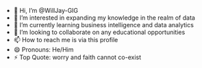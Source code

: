 - 👋 Hi, I’m @WillJay-GIG
- 👀 I’m interested in expanding my knowledge in the realm of data
- 🌱 I’m currently learning business intelligence and data analytics
- 💞️ I’m looking to collaborate on any educational opportunities
- 📫 How to reach me is via this profile
- 😄 Pronouns: He/Him
- ⚡ Top Quote: worry and faith cannot co-exist

<!---
WillJay-GIG/WillJay-GIG is a ✨ special ✨ repository because its `README.md` (this file) appears on your GitHub profile.
You can click the Preview link to take a look at your changes.
--->
